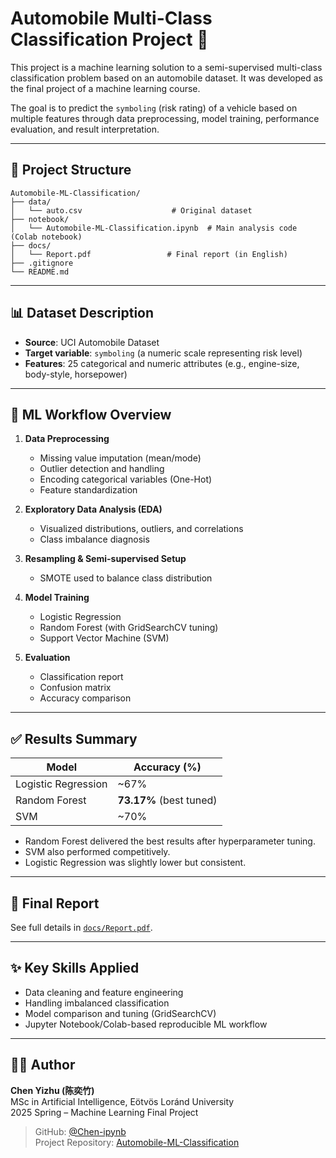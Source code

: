 # Automobile Multi-Class Classification Project 🚗

This project is a machine learning solution to a semi-supervised multi-class classification problem based on an automobile dataset. It was developed as the final project of a machine learning course.

The goal is to predict the `symboling` (risk rating) of a vehicle based on multiple features through data preprocessing, model training, performance evaluation, and result interpretation.

---

## 📂 Project Structure

```
Automobile-ML-Classification/
├── data/
│   └── auto.csv                    # Original dataset
├── notebook/
│   └── Automobile-ML-Classification.ipynb  # Main analysis code (Colab notebook)
├── docs/
│   └── Report.pdf                 # Final report (in English)
├── .gitignore
└── README.md
```

---

## 📊 Dataset Description

- **Source**: UCI Automobile Dataset  
- **Target variable**: `symboling` (a numeric scale representing risk level)  
- **Features**: 25 categorical and numeric attributes (e.g., engine-size, body-style, horsepower)

---

## 🧠 ML Workflow Overview

1. **Data Preprocessing**
   - Missing value imputation (mean/mode)
   - Outlier detection and handling
   - Encoding categorical variables (One-Hot)
   - Feature standardization

2. **Exploratory Data Analysis (EDA)**
   - Visualized distributions, outliers, and correlations
   - Class imbalance diagnosis

3. **Resampling & Semi-supervised Setup**
   - SMOTE used to balance class distribution

4. **Model Training**
   - Logistic Regression
   - Random Forest (with GridSearchCV tuning)
   - Support Vector Machine (SVM)

5. **Evaluation**
   - Classification report
   - Confusion matrix
   - Accuracy comparison

---

## ✅ Results Summary

| Model              | Accuracy (%) |
|--------------------|--------------|
| Logistic Regression | ~67%         |
| Random Forest       | **73.17%** (best tuned)
| SVM                 | ~70%         |

- Random Forest delivered the best results after hyperparameter tuning.
- SVM also performed competitively.
- Logistic Regression was slightly lower but consistent.

---

## 📄 Final Report

See full details in [`docs/Report.pdf`](docs/Report.pdf).

---

## ✨ Key Skills Applied

- Data cleaning and feature engineering
- Handling imbalanced classification
- Model comparison and tuning (GridSearchCV)
- Jupyter Notebook/Colab-based reproducible ML workflow

---

## 👩‍💻 Author

**Chen Yizhu (陈奕竹)**  
MSc in Artificial Intelligence, Eötvös Loránd University  
2025 Spring – Machine Learning Final Project

> GitHub: [@Chen-ipynb](https://github.com/Chen-ipynb)  
> Project Repository: [Automobile-ML-Classification](https://github.com/Chen-ipynb/Automobile-ML-Classification)
